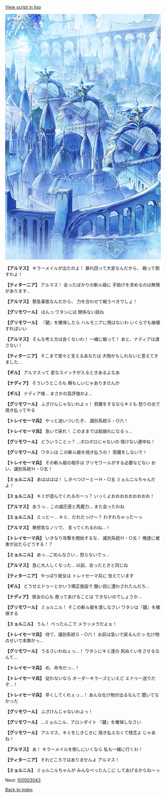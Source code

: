 [View script in lisp](../scripts/100503033.txt)

![400_angel_town_daytime.png](../images/backgrounds/400_angel_town_daytime.png)

**【アルマス】**
キラーメイルが出たのよ！
暴れ回って大変なんだから、
戦って倒すわよ！

**【ティターニア】**
アルマス！
会ったばかりの斬ル姫に
手助けを求めるのは無理があります…

**【アルマス】**
緊急事態なんだから、
力を合わせて戦うべきでしょ！

**【グリモワール】**
はんっ
ワタシには
関係ない話ね

**【グリモワール】**
『鍵』を確保したら
ハルモニアに用はないわ
いくらでも崩壊すればいい

**【アルマス】**
そんな考え方は良くないわ！
一緒に戦って！
あと、ナディアは渡さない！

**【ティターニア】**
そこまで堂々と言えるあなたは
大物かもしれないと思えてきました…

**【ギル】**
アルマスって
変なスイッチが入るときあるよなあ

**【ナディア】**
そういうところも
頼もしいじゃありませんか

**【ギル】**
ナディア様…
まさかの高評価かよ…

**【グリモワール】**
ふざけんじゃないわよっ！
邪魔をするならキミも
怒りの炎で焼き払ってやる

**【トレイセーマ兵】**
やっと追いついたぞ、
識別系統Ｇ・○六！

**【トレイセーマ兵】**
急いで戻れ！
このままでは総崩れになるっ…

**【グリモワール】**
どういうことっ？
…ボロボロじゃないの
情けない連中ね！

**【グリモワール】**
ワタシは
この斬ル姫を焼き払うの！
邪魔をしないで！

**【トレイセーマ兵】**
その斬ル姫の相手は
グリモワールがする必要などない
おい、識別系統Ｈ・○五！

**【ミョルニル】**
あはははは！
しきべつけーとーＨ・○五
ミョルニルちゃんだよ！

**【ミョルニル】**
キミが遊んでくれるのーっ？
いっくよおおおおおおおおお！

**【アルマス】**
あうっ…
この威圧感と馬鹿力…
また会ったわね

**【ミョルニル】**
えっとー…
キミ、だれだっけ～？
わすれちゃった～っ

**【アルマス】**
無邪気なノリで、
言ってくれるわね…！

**【トレイセーマ兵】**
いきなり攻撃を開始するな、
識別系統Ｈ・○五！
俺達に被害が出たらどうする！？

**【ミョルニル】**
あっ…ごめんなさい…
怒らないでっ…

**【アルマス】**
急に大人しくなった…
以前、会ったときと同じね

**【ティターニア】**
やっぱり彼女は
トレイセーマ兵に
怯えています

**【ギル】**
どうせエドゥーとかいう矯正施設で
酷い目に遭わされたんだろ…

**【ナディア】**
彼女の心も
救ってあげることは
できないのでしょうか…

**【グリモワール】**
ミョルニル！
そこの斬ル姫を潰しなさい
ワタシは『鍵』を確保する

**【ミョルニル】**
うん！
ぺったんこで
メラッメラだよぉ！

**【トレイセーマ兵】**
待て、識別系統Ｇ・○六！
お前は急いで戻るんだっ
化け物のせいで本隊がっ…

**【グリモワール】**
うるさいわねぇっ…！
ワタシにキミ達の
尻ぬぐいをさせるなんて…

**【トレイセーマ兵】**
め、命令だっ…！

**【トレイセーマ兵】**
従わないなら
オーダーキラーズといえど
エドゥー送りだぞ…！

**【トレイセーマ兵】**
早くしてくれぇっ…！
あんな化け物が出るなんて
聞いてなかった

**【グリモワール】**
ふざけんじゃないわよっ！

**【グリモワール】**
…ミョルニル、アロンダイト
『鍵』を確保しなさい

**【グリモワール】**
アルマス、キミをじきじきに
焼き払えなくて残念よ
じゃあね！

**【アルマス】**
あ！
キラーメイルを倒しにいくなら
私も一緒に行くわ！

**【ティターニア】**
それどころではありませんよ
アルマス！

**【ミョルニル】**
ミョルニルちゃんが
みんなぺったんこに
してあげるからね～っ


Next: [100503043](100503043.md)

[Back to index](index.md)
